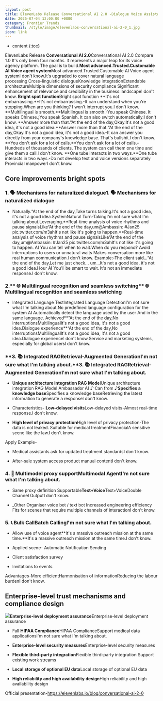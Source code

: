 ```yaml
---
layout: post
title: ElevenLabs Release Conversational AI 2.0 -Dialogue Voice Assistant Can you tell me when to answer? I won't interrupt you. Automatically switch languages
date: 2025-07-04 12:00:00 +0800
category: Frontier Trends
thumbnail: /style/image/elevenlabs-conversational-ai-2-0_1.jpg
icon: link
---
```

* content
{:toc}

ElevenLabs Release **Conversational AI 2.0**Conversational AI 2.0 Compare 1.0 It's only been four months. It represents a major leap for its voice agency platform. The goal is to build.**Most advanced.Trusted.Customable AI Voice agent system**Most advanced.Trusted.Customable AI Voice agent systemI don't know.It's upgraded to cover natural language processing.Cross-linguistic dialogueKnowledge integrationExtendable architectureMultiple dimensions of security compliance Significant enhancement of relevance and credibility in the business landscapeI don't know.
**Bright spot function**Bright spot function
**It's not embarrassing.**It's not embarrassing.-It can understand when you're stopping.When are you thinking? I won't interrupt you.I don't know.
**Multilingual is smooth.**Multilingual is smooth.-You speak Chinese. It speaks Chinese.;You speak Spanish. It can also switch automatically.I don't know.
**Answer more than that.“At the end of the day,Okay.It's not a good idea, it's not a good idea.**Answer more than that.“At the end of the day,Okay.It's not a good idea, it's not a good idea.-It can answer you directly from your company's knowledge base. That's bullshit.I don't know.
**You don't ask for a lot of calls.**You don't ask for a lot of calls.-Hundreds of thousands of clients. The system can call them one time and give them a call.I don't know.
**One tube interacts in two ways.**One tube interacts in two ways.-Do not develop text and voice versions separately Provincial manpowerI don't know.

## Core improvements bright spots

### **1. 🗣 Mechanisms for naturalized dialogue**1. 🗣 Mechanisms for naturalized dialogue

- Naturally.“At the end of the day,Take turns talking.It's not a good idea, it's not a good idea.SystemNatural Turn-TakingI'm not sure what I'm talking about.Leveraging.**Real-time analysis of voice rhythms and pause signalsLike“At the end of the day,um@Ambassin: #Jan25 pic.twitter.com/m3ahIt's not like it's going to happen.**Real-time analysis of voice rhythms and pause signalsLike“At the end of the day,um@Ambassin: #Jan25 pic.twitter.com/m3ahIt's not like it's going to happen. AI You can tell when to wait.When do you respond? Avoid interruptions to users or unnatural waits Makes conversation more like real human communication.I don't know.
Example:-The client said...“At the end of the day,Let me just check... um...It's not a good idea, it's not a good idea.Hour AI You'll be smart to wait. It's not an immediate response.I don't know.

### 2.** 🌐 Multilingual recognition and seamless switching** 🌐 Multilingual recognition and seamless switching

- Integrated Language TestIntegrated Language DetectionI'm not sure what I'm talking about.No predefined language configuration for the system AI Automatically detect the language used by the user And in the same language. Achieved**“At the end of the day,No interruptionsMultilingualIt's not a good idea, it's not a good idea.Dialogue experience**“At the end of the day,No interruptionsMultilingualIt's not a good idea, it's not a good idea.Dialogue experienceI don't know.Service and marketing systems, especially for global usersI don't know.

### **3. 📚 Integrated RAGRetrieval-Augmented GenerationI'm not sure what I'm talking about.**3. 📚 Integrated RAGRetrieval-Augmented GenerationI'm not sure what I'm talking about.

- **Unique architecture integration RAG Model**Unique architecture integration RAG Model Ambassador AI ♪ Can from ♪**Specifies a knowledge base**Specifies a knowledge baseRetrieving the latest information to generate a responseI don't know.

- Characteristics-
**Low-delayed visits**Low-delayed visits-Almost real-time response.I don't know.

- **High level of privacy protection**High level of privacy protection-The data is not leaked. Suitable for medical treatmentFinancialA sensitive scene like the law.I don't know.

Apply Example-

- Medical assistants ask for updated treatment standardsI don't know.

- After-sale system access product manual contentI don't know.

### 4. 🔄 Multimodel proxy supportMultimodal AgentI'm not sure what I'm talking about.

- Same proxy definition Supportable**Text+Voice**Text+VoiceDouble Channel OutputI don't know.

- _Other Organiser voice bot / text bot Increased engineering efficiency Fits for scenes that require multiple channels of interactionI don't know.

### 5. 📞 Bulk CallBatch CallingI'm not sure what I'm talking about.

- Allow use of voice agent**It's a massive outreach mission at the same time.**It's a massive outreach mission at the same time.I don't know.

- Applied scene-
Automatic Notification Sending

- Client satisfaction survey

- Invitations to events

Advantages-More efficientHarmonisation of informationReducing the labour burdenI don't know.

## Enterprise-level trust mechanisms and compliance design
![](https://assets-v2.circle.so/sn2shappl78svw39vs7bk7rpo2bh)**Enterprise-level deployment assurance**Enterprise-level deployment assurance

- Full **HIPAA Compliance**HIPAA ComplianceSupport medical data applicationsI'm not sure what I'm talking about.

- **Enterprise-level security measures**Enterprise-level security measures

- **Flexible third-party integration**Flexible third-party integration Support existing work streams

- **Local storage of optional EU data**Local storage of optional EU data

- **High reliability and high availability design**High reliability and high availability design

Official presentation-https://elevenlabs.io/blog/conversational-ai-2-0
